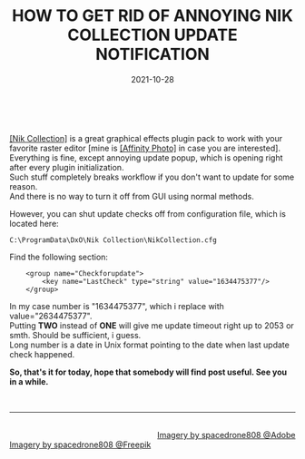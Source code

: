 ﻿---
title: HOW TO GET RID OF ANNOYING NIK COLLECTION UPDATE NOTIFICATION
description: Turn off update notification
date: 2021-10-28
thumbnail: "img/nik.png"
categories:
  - "FAQ"
  - "Software"
  - "Technology"
  - "Tweaks"
tags:
  - "Photoshop"

weight: 1
---

<br>

[[Nik Collection]](https://nikcollection.dxo.com/) is a great graphical effects plugin pack to work with your favorite raster editor [mine is [[Affinity Photo]](https://affinity.serif.com/en-us/photo) in case you are interested].
<br>
Everything is fine, except annoying update popup, which is opening right after every plugin initialization. 
<br>
Such stuff completely breaks workflow if you don't want to update for some reason. 
<br>
And there is no way to turn it off from GUI using normal methods.

However, you can shut update checks off from configuration file, which is located here:

```
C:\ProgramData\DxO\Nik Collection\NikCollection.cfg
```

Find the following section:

```
	<group name="Checkforupdate">
		<key name="LastCheck" type="string" value="1634475377"/>
	</group>
```
In my case number is "1634475377", which i replace with value="2634475377".
<br>
Putting **TWO** instead of **ONE** will give me update timeout right up to 2053 or smth.
Should be sufficient, i guess. 
<br>
Long number is a date in Unix format pointing to the date when last update check happened.

**So, that's it for today, hope that somebody will find post useful. See you in a while.**

<br>

<hr>

<div class="demo_line_two_stock_links">

<p style="text-align:right; margin-bottom: 0;">
<br>
<a href="https://stock.adobe.com/contributor/204789995/spacedrone808" target="_blank">Imagery by spacedrone808 @Adobe </a></p>
<a href="https://www.freepik.com/author/spacedrone808" target="_blank">Imagery by spacedrone808 @Freepik </a></p>

</div>